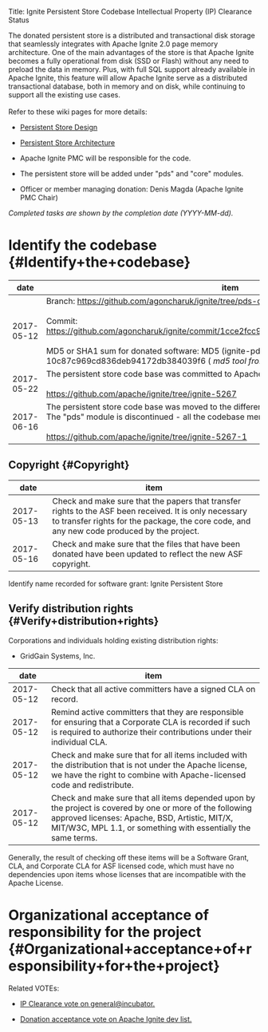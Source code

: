 Title: Ignite Persistent Store Codebase Intellectual Property (IP) Clearance Status


The donated persistent store is a distributed and transactional disk storage that seamlessly integrates with Apache Ignite 2.0 page memory architecture. One of the main advantages of the store is that Apache Ignite becomes a fully operational from disk (SSD or Flash) without any need to preload the data in memory. Plus, with full SQL support already available in Apache Ignite, this feature will allow Apache Ignite serve as a distributed transactional database, both in memory and on disk, while continuing to support all the existing use cases.<br></br>Refer to these wiki pages for more details:

-  [Persistent Store Design](https://cwiki.apache.org/confluence/display/IGNITE/Persistent+Store+Overview) 

-  [Persistent Store Architecture](https://cwiki.apache.org/confluence/display/IGNITE/Persistent+Store+Architecture) 




- Apache Ignite PMC will be responsible for the code.


- The persistent store will be added under "pds" and "core" modules.


- Officer or member managing donation: Denis Magda (Apache Ignite PMC Chair)

 _Completed tasks are shown by the completion date (YYYY-MM-dd)._ 


# Identify the codebase {#Identify+the+codebase}

| date | item |
|------|------|
| 2017-05-12 | Branch: https://github.com/agoncharuk/ignite/tree/pds-donate<br></br>Commit: https://github.com/agoncharuk/ignite/commit/1cce2fcc960c5098cc684b6138ed306daf5dd5e4<br></br>MD5 or SHA1 sum for donated software: MD5 (ignite-pds-donate.zip) = 10c87c969cd836deb94172db384039f6 ( _md5 tool from Mac OS_ ). |
| 2017-05-22 | The persistent store code base was committed to Apache Ignite repository's branch:<br></br>https://github.com/apache/ignite/tree/ignite-5267 |
| 2017-06-16 | The persistent store code base was moved to the different branch due to a variety of changes. The "pds" module is discontinued - all the codebase merged to "ignite-core" component:<br></br>https://github.com/apache/ignite/tree/ignite-5267-1 |

## Copyright {#Copyright}

| date | item |
|------|------|
| 2017-05-13 | Check and make sure that the papers that transfer rights to the ASF been received. It is only necessary to transfer rights for the package, the core code, and any new code produced by the project. |
| 2017-05-16 | Check and make sure that the files that have been donated have been updated to reflect the new ASF copyright. |

Identify name recorded for software grant: Ignite Persistent Store


## Verify distribution rights {#Verify+distribution+rights}

Corporations and individuals holding existing distribution rights:



- GridGain Systems, Inc.

| date | item |
|------|------|
| 2017-05-12 | Check that all active committers have a signed CLA on record. |
| 2017-05-12 | Remind active committers that they are responsible for ensuring that a Corporate CLA is recorded if such is required to authorize their contributions under their individual CLA. |
| 2017-05-12 | Check and make sure that for all items included with the distribution that is not under the Apache license, we have the right to combine with Apache-licensed code and redistribute. |
| 2017-05-12 | Check and make sure that all items depended upon by the project is covered by one or more of the following approved licenses: Apache, BSD, Artistic, MIT/X, MIT/W3C, MPL 1.1, or something with essentially the same terms. |

Generally, the result of checking off these items will be a Software Grant, CLA, and Corporate CLA for ASF licensed code, which must have no dependencies upon items whose licenses that are incompatible with the Apache License.


# Organizational acceptance of responsibility for the project {#Organizational+acceptance+of+responsibility+for+the+project}

Related VOTEs:



-  [IP Clearance vote on general@incubator.](http://apache-incubator-general.996316.n3.nabble.com/RESULT-IP-CLEARANCE-Apache-Ignite-Persistent-Store-td55050.html) 

-  [Donation acceptance vote on Apache Ignite dev list.](http://apache-ignite-developers.2346864.n4.nabble.com/RESULT-VOTE-Accept-Contribution-of-Ignite-Persistent-Store-td18096.html) 
